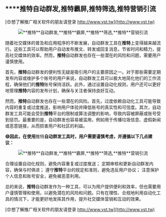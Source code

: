 ## ****推特**自动群发,**推特**霸屏,**推特**筛选,**推特**营销引流**

[😍想了解推广相关软件的朋友请登录 http://www.vst.tw](http://www.vst.tw)

 <center><img src="https://vst.tw/MP4/tuiguang/png/2.png" alt="**推特**自动群发,**推特**霸屏,**推特**筛选,**推特**营销引流"></center>

随着社交媒体的普及和应用程序的不断发展，自动群发工具在**推特**上变得越来越流行。这些工具可以帮助用户自动发布推文、转发或回复消息，节省时间和精力，提高社交媒体的效率。然而，**推特**自动群发也存在一些潜在的风险和问题，需要用户谨慎使用。

首先，**推特**自动群发的便利性无疑是吸引用户的主要原因之一。对于那些需要定期发布内容或维护多个账号的用户来说，自动群发工具可以极大地简化他们的工作流程，确保他们的**推特**账号保持活跃。此外，通过设置自动化规则，用户还可以更好地管理**推特**内容的发布计划，确保与关注者保持良好互动。

然而，**推特**自动群发也存在一些潜在的风险。首先，过度依赖自动化工具可能导致内容的重复或过度推送，影响用户体验并降低账号的真实性和可信度。其次，自动群发工具可能会受到**推特**平台的限制或算法调整的影响，导致内容被屏蔽或账号受到惩罚。最重要的是，自动群发也容易被滥用，例如用于传播垃圾信息、虚假新闻或恶意链接，从而损害用户和社区的利益。

**😄因此，在使用**推特**自动群发工具时，用户需要谨慎考虑，并遵循以下几点建议：**

 <center><img src="https://vst.tw/MP4/tuiguang/png/5.png" alt="**推特**自动群发,**推特**霸屏,**推特**筛选,**推特**营销引流"></center>

合理设置自动化规则，避免内容重复或过度推送；
定期审核和更新自动群发内容，确保与时俱进；
遵守**推特**平台的规定和准则，避免违反用户协议；
注意保护个人信息和账号安全，避免被恶意利用。

总的来说，**推特**自动群发作为一种工具，可以为用户提供便利和效率，但也需要用户谨慎管理和使用，以避免潜在的风险和问题。只有在理性、合规地利用自动化工具的情况下，才能更好地发挥其作用，提升社交媒体营销和互动的效果。

[😍想了解推广相关软件的朋友请登录 http://www.vst.tw](http://www.vst.tw)



